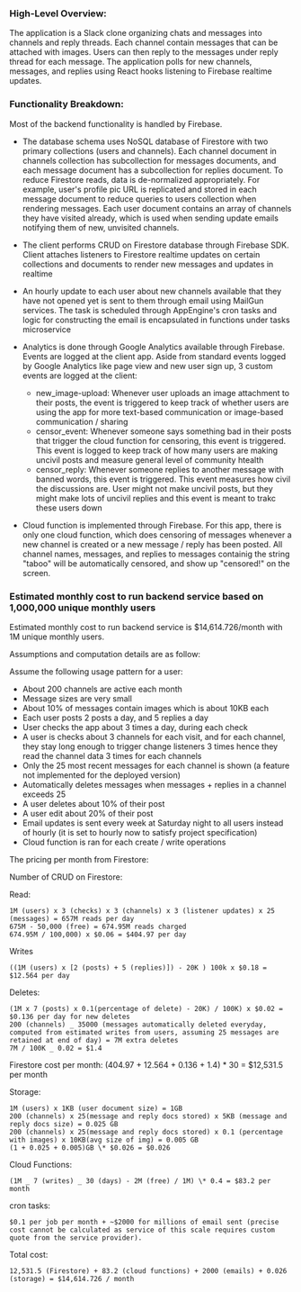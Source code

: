 ### High-Level Overview:

The application is a Slack clone organizing chats and messages into channels and reply threads.
Each channel contain messages that can be attached with images.
Users can then reply to the messages under reply thread for each message.
The application polls for new channels, messages, and replies using React hooks listening to Firebase realtime updates.

### Functionality Breakdown:

Most of the backend functionality is handled by Firebase.

- The database schema uses NoSQL database of Firestore with two primary collections (users and channels).
  Each channel document in channels collection has subcollection for messages documents, and each message document has a subcollection for replies document.
  To reduce Firestore reads, data is de-normalized appropriately. For example, user's profile pic URL is replicated and stored in each message document to reduce queries to users collection when
  rendering messages. Each user document contains an array of channels they have visited already, which is used when sending update emails notifying them of new, unvisited channels.

- The client performs CRUD on Firestore database through Firebase SDK. Client attaches listeners to Firestore realtime updates on certain collections and documents to render new messages and updates in realtime

- An hourly update to each user about new channels available that they have not opened yet is sent to them through email using MailGun services. The task is scheduled through AppEngine's cron tasks and logic for constructing the email is encapsulated in functions under tasks microservice
- Analytics is done through Google Analytics available through Firebase. Events are logged at the client app. Aside from standard events logged by Google Analytics like page view and new user sign up, 3 custom events are logged at the client:

  - new_image-upload: Whenever user uploads an image attachment to their posts, the event is triggered to keep track of whether users are using the app for more text-based communication or image-based communication / sharing
  - censor_event: Whenever someone says something bad in their posts that trigger the cloud function for censoring, this event is triggered. This event is logged to keep track of how many users are making uncivil posts and measure general level of community htealth
  - censor_reply: Whenever someone replies to another message with banned words, this event is triggered. This event measures how civil the discussions are. User might not make uncivil posts, but they might make lots of uncivil replies and this event is meant to trakc these users down

- Cloud function is implemented through Firebase. For this app, there is only one cloud function, which does censoring of messages whenever a new channel is created or a new message / reply has been posted. All channel names, messages, and replies to messages containig the string "taboo" will be automatically censored, and show up "censored!" on the screen.

### Estimated monthly cost to run backend service based on 1,000,000 unique monthly users

Estimated monthly cost to run backend service is $14,614.726/month with 1M unique monthly users.

Assumptions and computation details are as follow:

Assume the following usage pattern for a user:

- About 200 channels are active each month
- Message sizes are very small
- About 10% of messages contain images which is about 10KB each
- Each user posts 2 posts a day, and 5 replies a day
- User checks the app about 3 times a day, during each check
- A user is checks about 3 channels for each visit, and for each channel, they stay long enough to trigger change listeners 3 times hence they read the channel data 3 times for each channels
- Only the 25 most recent messages for each channel is shown (a feature not implemented for the deployed version)
- Automatically deletes messages when messages + replies in a channel exceeds 25
- A user deletes about 10% of their post
- A user edit about 20% of their post
- Email updates is sent every week at Saturday night to all users instead of hourly (it is set to hourly now to satisfy project specification)
- Cloud function is ran for each create / write operations

The pricing per month from Firestore:

Number of CRUD on Firestore:

Read:

```
1M (users) x 3 (checks) x 3 (channels) x 3 (listener updates) x 25 (messages) = 657M reads per day
675M - 50,000 (free) = 674.95M reads charged
674.95M / 100,000) x $0.06 = $404.97 per day
```

Writes

```
((1M (users) x [2 (posts) + 5 (replies)]) - 20K ) 100k x $0.18 = $12.564 per day
```

Deletes:

```
(1M x 7 (posts) x 0.1(percentage of delete) - 20K) / 100K) x $0.02 = $0.136 per day for new deletes
200 (channels) _ 35000 (messages automatically deleted everyday, computed from estimated writes from users, assuming 25 messages are retained at end of day) = 7M extra deletes
7M / 100K _ 0.02 = $1.4
```

Firestore cost per month:
(404.97 + 12.564 + 0.136 + 1.4) \* 30 = $12,531.5 per month

Storage:

```
1M (users) x 1KB (user document size) = 1GB
200 (channels) x 25(message and reply docs stored) x 5KB (message and reply docs size) = 0.025 GB
200 (channels) x 25(message and reply docs stored) x 0.1 (percentage with images) x 10KB(avg size of img) = 0.005 GB
(1 + 0.025 + 0.005)GB \* $0.026 = $0.026
```

Cloud Functions:

```
(1M _ 7 (writes) _ 30 (days) - 2M (free) / 1M) \* 0.4 = $83.2 per month
```

cron tasks:

```
$0.1 per job per month + ~$2000 for millions of email sent (precise cost cannot be calculated as service of this scale requires custom quote from the service provider).
```

Total cost:

```
12,531.5 (Firestore) + 83.2 (cloud functions) + 2000 (emails) + 0.026 (storage) = $14,614.726 / month
```
